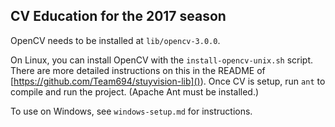 ## CV Education for the 2017 season

OpenCV needs to be installed at `lib/opencv-3.0.0`.

On Linux, you can install OpenCV with the `install-opencv-unix.sh` script. There
are more detailed instructions on this in the README of
[https://github.com/Team694/stuyvision-lib]()). Once CV is setup, run `ant` to
compile and run the project. (Apache Ant must be installed.)

To use on Windows, see `windows-setup.md` for instructions.
